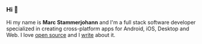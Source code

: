 ### Hi 🤙

Hi my name is **Marc Stammerjohann** and I'm a full stack software developer specialized in creating cross-platform apps for Android, iOS, Desktop and Web.
I love [open source](https://github.com/marcjulian) and I [write](https://notiz.dev) about it. 

<!--
**marcjulian/marcjulian** is a ✨ _special_ ✨ repository because its `README.md` (this file) appears on your GitHub profile.

Here are some ideas to get you started:

- 🔭 I’m currently working on ...
- 🌱 I’m currently learning ...
- 👯 I’m looking to collaborate on ...
- 🤔 I’m looking for help with ...
- 💬 Ask me about ...
- 📫 How to reach me: ...
- 😄 Pronouns: ...
- ⚡ Fun fact: ...
-->
